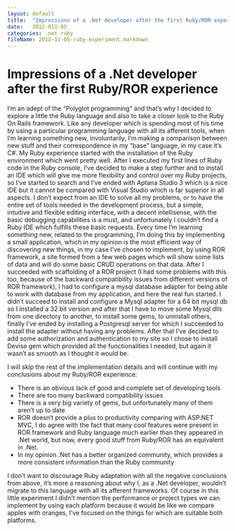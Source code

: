 ```yaml
---
layout: default
title:  "Impressions of a .Net developer after the first Ruby/ROR experience"
date:   2012-011-05
categories: .net ruby
fileName: 2012-11-05-ruby-experiment.markdown
---
```

# Impressions of a .Net developer after the first Ruby/ROR experience

  I’m an adept of the “Polyglot programming” and that’s why I decided to explore a little the Ruby language and also to take a closer look to the Ruby On Rails framework. Like any developer which is spending most of his time by using a particular programming language with all its afferent tools, when I’m learning something new, involuntarily, I’m making a comparison between new stuff and their correspondence in my “base” language, in my case it’s C#. My Ruby experience started with the installation of the Ruby environment which went pretty well. After I executed my first lines of Ruby code in the Ruby console, I’ve decided to make a step further and to install an IDE which will give me more flexibility and control over my Ruby projects, so I’ve started to search and I’ve ended with Aptana Studio 3 which is a nice IDE but it cannot be compared with Visual Studio which is far superior in all aspects. I don’t expect from an IDE to solve all my problems, or to have the entire set of tools needed in the development process, but a simple, intuitive and flexible editing interface, with a decent intellisense, with the basic debugging capabilities is a must, and unfortunately I couldn’t find a Ruby IDE which fulfills these basic requests. Every time I’m learning something new, related to the programming, I’m doing this by implementing a small application, which in my opinion is the most efficient way of discovering new things, in my case I’ve chosen to implement, by using ROR framework, a site formed from a few web pages which will show some lists of data and will do some basic CRUD operations on that data. After I succeeded with scaffolding of a ROR project (I had some problems with this too, because of the backward compatibility issues from different versions of ROR framework), I had to configure a mysql database adapter for being able to work with database from my application, and here the real fun started. I didn’t succeed to install and configure a Mysql adapter for a 64 bit mysql db so I installed a 32 bit version and after that I have to move some Mysql dlls from one directory to another, to install some gems, to uninstall others, finally I’ve ended by installing a Postgresql server for which I succeeded to install the adapter without having any problems. After that I’ve decided to add some authorization and authentication to my site so I chose to install Devise gem which provided all the functionalities I needed, but again it wasn’t as smooth as I thought it would be.

  I will skip the rest of the implementation details and will continue with my conclusions about my Ruby/ROR experience:

 - There is an obvious lack of good and complete set of developing tools
 - There are too many backward compatibility issues
 - There is a very big variety of gems, but unfortunately many of them aren’t up to date
 - ROR doesn’t provide a plus to productivity comparing with ASP.NET MVC, I do agree with the fact that many cool features were present in ROR framework and Ruby language much earlier than they appeared in .Net world, but now, every good stuff from Ruby/ROR has an equivalent in .Net.
 - In my opinion .Net has a better organized community, which provides a more consistent information than the Ruby community	

I don’t want to discourage Ruby adaptation with all the negative conclusions from above, it’s more a reasoning about why I, as a .Net developer, wouldn’t migrate to this language with all its afferent frameworks. Of course in this little experiment I didn’t mention the performance or project types we can implement by using each platform because it would be like we compare apples with oranges, I’ve focused on the things for which are suitable both platforms.

<script>
var disqus_config = function () {
this.page.url = 2012-11-05-ruby-experiment;  // Replace PAGE_URL with your page's canonical URL variable
this.page.identifier = 2012-11-05-ruby-experiment; // Replace PAGE_IDENTIFIER with your page's unique identifier variable
};
</script>